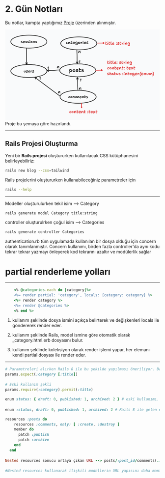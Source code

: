 # **2. Gün Notları**  

Bu notlar, kampta yaptığımız [Proje](https://github.com/azimcan/LKD2025-blog) üzerinden alınmıştır.

![Schema](db_schema.png)
Proje bu şemaya göre hazırlandı.

---

## **Rails Projesi Oluşturma**  

Yeni bir **Rails projesi** oluştururken kullanılacak CSS kütüphanesini belirleyebiliriz:  

```sh
rails new blog --css=tailwind
```

Rails projelerini oluştururken kullanabileceğiniz parametreler için

```sh
rails --help
```

---
Modeller oluşturulurken tekil isim --> Category

```sh
rails generate model Category title:string
```

controller oluşturulrken çoğul isim --> Categories

```sh
rails generate controller Categories
```

authentication.rb tüm uygulamada kullanılan bir dosya olduğu için concern olarak tanımlanmıştır. Concern kullanımı, birden fazla controller'da aynı kodu tekrar tekrar yazmayı önleyerek kod tekrarını azaltır ve modülerlik sağlar

# partial renderleme yolları

---

```ruby
    <% @categories.each do |category|%>
    <%= render partial: 'category', locals: {category: category} %>
    <%= render category %>
    <%= render @categories %>
    <% end %>
```

1. kullanım şeklinde dosya ismini açıkça belirterek ve değişkenleri locals ile göndererek render eder.

2. kullanım şeklinde Rails, model ismine göre otomatik olarak _category.html.erb dosyasını bulur.

3. kullanım şeklinde koleksiyon olarak render işlemi yapar, her elemanı kendi partial dosyası ile render eder.

---

```ruby
# Parametreleri alırken Rails 8 ile bu şekilde yapılması öneriliyor. Daha güvenli olduğu söyleniyor.
params.expect(:category [:title]) 

# Eski kullanım şekli
params.require(:category).permit(:title) 
```

```ruby
enum status: { draft: 0, published: 1, archived: 2 } # eski kullanımı.

enum :status, draft: 0, published: 1, archived: 2 # Rails 8 ile gelen enum kullanımı.
```

```ruby
resources :posts do
    resources :comments, only: [ :create, :destroy ]
    member do
      patch :publish
      patch :archive
    end
  end

Nested resources sonucu ortaya çıkan URL --> posts/:post_id/comments(.:format) 

#Nested resources kullanarak ilişkili modellerin URL yapısını daha mantıklı hale getirebiliriz.
```
